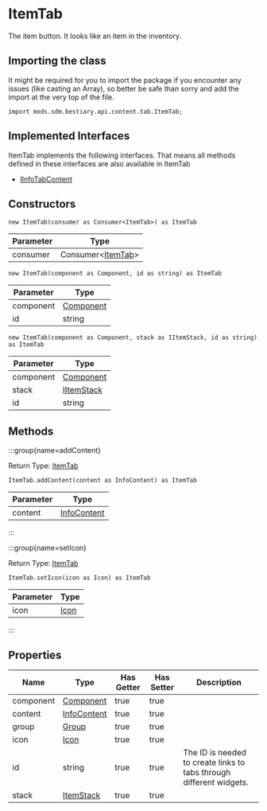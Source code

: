 # ItemTab

The item button. It looks like an item in the inventory.

## Importing the class

It might be required for you to import the package if you encounter any issues (like casting an Array), so better be safe than sorry and add the import at the very top of the file.
```zenscript
import mods.sdm.bestiary.api.content.tab.ItemTab;
```


## Implemented Interfaces
ItemTab implements the following interfaces. That means all methods defined in these interfaces are also available in ItemTab

- [IInfoTabContent](/mods/sdm/bestiary/api/content/IInfoTabContent)

## Constructors


```zenscript
new ItemTab(consumer as Consumer<ItemTab>) as ItemTab
```
| Parameter |                                 Type                                  |
|-----------|-----------------------------------------------------------------------|
| consumer  | Consumer&lt;[ItemTab](/mods/sdm/bestiary/api/content/tab/ItemTab)&gt; |



```zenscript
new ItemTab(component as Component, id as string) as ItemTab
```
| Parameter |                   Type                   |
|-----------|------------------------------------------|
| component | [Component](/vanilla/api/text/Component) |
| id        | string                                   |



```zenscript
new ItemTab(component as Component, stack as IItemStack, id as string) as ItemTab
```
| Parameter |                    Type                    |
|-----------|--------------------------------------------|
| component | [Component](/vanilla/api/text/Component)   |
| stack     | [IItemStack](/vanilla/api/item/IItemStack) |
| id        | string                                     |



## Methods

:::group{name=addContent}

Return Type: [ItemTab](/mods/sdm/bestiary/api/content/tab/ItemTab)

```zenscript
ItemTab.addContent(content as InfoContent) as ItemTab
```

| Parameter |                           Type                            |
|-----------|-----------------------------------------------------------|
| content   | [InfoContent](/mods/sdm/bestiary/api/content/InfoContent) |


:::

:::group{name=setIcon}

Return Type: [ItemTab](/mods/sdm/bestiary/api/content/tab/ItemTab)

```zenscript
ItemTab.setIcon(icon as Icon) as ItemTab
```

| Parameter |              Type               |
|-----------|---------------------------------|
| icon      | [Icon](/mods/sdm/bestiary/Icon) |


:::


## Properties

|   Name    |                           Type                            | Has Getter | Has Setter |                             Description                             |
|-----------|-----------------------------------------------------------|------------|------------|---------------------------------------------------------------------|
| component | [Component](/vanilla/api/text/Component)                  | true       | true       |                                                                     |
| content   | [InfoContent](/mods/sdm/bestiary/api/content/InfoContent) | true       | true       |                                                                     |
| group     | [Group](/mods/sdm/bestiary/api/content/tab/Group)         | true       | true       |                                                                     |
| icon      | [Icon](/mods/sdm/bestiary/Icon)                           | true       | true       |                                                                     |
| id        | string                                                    | true       | true       | The ID is needed to create links to tabs through different widgets. |
| stack     | [ItemStack](/vanilla/api/item/ItemStack)                  | true       | true       |                                                                     |

